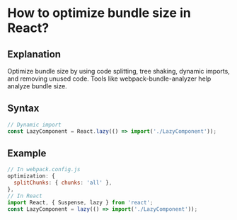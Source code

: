 # How to optimize bundle size in React?

## Explanation
Optimize bundle size by using code splitting, tree shaking, dynamic imports, and removing unused code. Tools like webpack-bundle-analyzer help analyze bundle size.

## Syntax
```js
// Dynamic import
const LazyComponent = React.lazy(() => import('./LazyComponent'));
```

## Example
```js
// In webpack.config.js
optimization: {
  splitChunks: { chunks: 'all' },
},
// In React
import React, { Suspense, lazy } from 'react';
const LazyComponent = lazy(() => import('./LazyComponent'));
``` 
